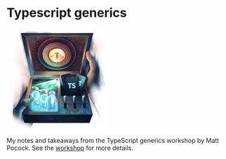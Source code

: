 # Typescript generics

![TypeScript generics](./assets/typescript-generics.png)

My notes and takeaways from the TypeScript generics workshop by Matt Pocock. See the [workshop](https://www.totaltypescript.com/workshops/typescript-generics) for more details.
